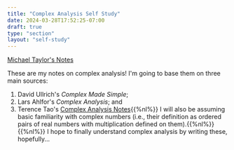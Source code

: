 ```yaml
---
title: "Complex Analysis Self Study"
date: 2024-03-28T17:52:25-07:00
draft: true
type: "section"
layout: "self-study"
---
```


[Michael Taylor's Notes](https://mtaylor.web.unc.edu/wp-content/uploads/sites/16915/2018/04/complex.pdf)

These are my notes on complex analysis! 
I'm going to base them on three main sources: 
1. David Ullrich's _Complex Made Simple_;
2. Lars Ahlfor's _Complex Analysis_; and
3. Terence Tao's [Complex Analysis Notes](https://terrytao.wordpress.com/2016/09/18/246a-notes-0-the-complex-numbers/){{%nl%}}
I will also be assuming basic familiarity with complex numbers (i.e., their definition as ordered pairs of real numbers with multiplication defined on them).{{%nl%}}{{%nl%}}
I hope to finally understand complex analysis by writing these, hopefully...
